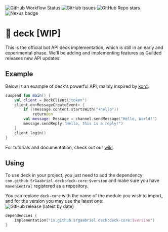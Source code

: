 ![GitHub Workflow Status](https://img.shields.io/github/actions/workflow/status/SrGaabriel/deck/build.yml?branch=development&style=for-the-badge)
![GitHub issues](https://img.shields.io/github/issues/SrGaabriel/deck?color=orange&style=for-the-badge)
![GitHub Repo stars](https://img.shields.io/github/stars/SrGaabriel/deck?color=yellow&style=for-the-badge)
![Nexus badge](https://img.shields.io/nexus/r/io.github.srgaabriel.deck/deck-core?color=%2329B472&server=https%3A%2F%2Fs01.oss.sonatype.org&style=for-the-badge)


# 🎲 deck [WIP]

This is the official bot API deck implementation, which is still in an early and experimental phase. We'll be adding and implementing features as Guilded releases new API updates.

## Example

Below is an example of deck's powerful API, mainly inspired by [kord](https://github.com/kordlib/kord).

```kotlin
suspend fun main() {
    val client = DeckClient("token")
    client.on<MessageCreateEvent> {
        if (!message.content.startsWith("+hello"))
            return@on
        val message: Message = channel.sendMessage("Hello, World!")
        message.sendReply("Hello, this is a reply!")
    }
    client.login()
}
```

For tutorials and documentation, check out our [wiki](https://github.com/SrGaabriel/deck/wiki).

## Using

To use deck in your project, you just need to add the dependency `com.github.SrGaabriel.deck:deck-core:$version` and make sure you have `mavenCentral` registered as a repository.

You can replace `deck-core` with the name of the module you wish to import, and for the version you may use the latest one:
![GitHub release (latest by date)](https://img.shields.io/github/v/release/SrGaabriel/deck?style=social)

```kotlin
dependencies {
    implementation("io.github.srgaabriel.deck:deck-core:$version")
}
```
